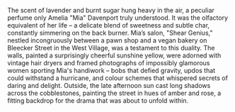 The scent of lavender and burnt sugar hung heavy in the air, a peculiar perfume only Amelia "Mia" Davenport truly understood.  It was the olfactory equivalent of her life – a delicate blend of sweetness and subtle char, constantly simmering on the back burner. Mia’s salon, "Shear Genius," nestled incongruously between a pawn shop and a vegan bakery on Bleecker Street in the West Village, was a testament to this duality.  The walls, painted a surprisingly cheerful sunshine yellow, were adorned with vintage hair dryers and framed photographs of impossibly glamorous women sporting Mia's handiwork – bobs that defied gravity, updos that could withstand a hurricane, and colour schemes that whispered secrets of daring and delight.  Outside, the late afternoon sun cast long shadows across the cobblestones, painting the street in hues of amber and rose, a fitting backdrop for the drama that was about to unfold within.
